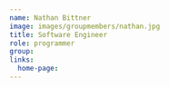 ```yaml
---
name: Nathan Bittner
image: images/groupmembers/nathan.jpg
title: Software Engineer
role: programmer
group: 
links:
  home-page: 
---
```

